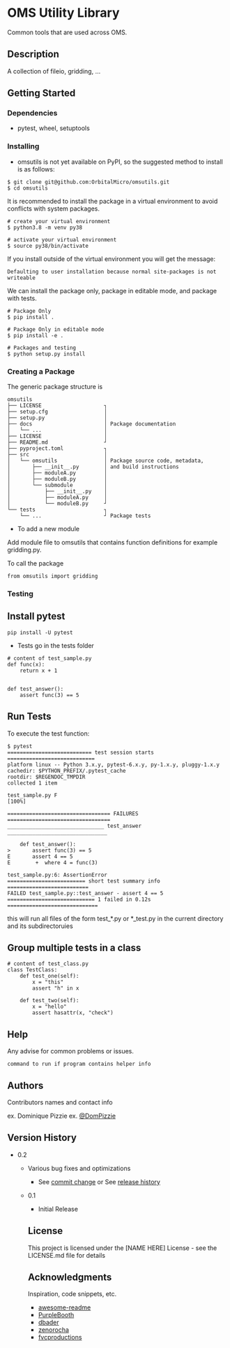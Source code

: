 # OMS Utility Library

Common tools that are used across OMS.

## Description

A collection of fileio, gridding, ...

## Getting Started

### Dependencies

* pytest, wheel, setuptools

### Installing

* omsutils is not yet available on PyPI, so the suggested method to install is as follows:
```
$ git clone git@github.com:OrbitalMicro/omsutils.git
$ cd omsutils
```

It is recommended to install the package in a virtual environment
to avoid conflicts with system packages.

```
# create your virtual environment
$ python3.8 -m venv py38

# activate your virtual environment
$ source py38/bin/activate
```

If you install outside of the virtual environment you will get the message:

```
Defaulting to user installation because normal site-packages is not writeable
```

We can install the package only, package in editable mode, and package with tests.

```
# Package Only
$ pip install .
```

```
# Package Only in editable mode
$ pip install -e .
```

```
# Packages and testing
$ python setup.py install
```

### Creating a Package

The generic package structure is

```
omsutils
├── LICENSE                    ┐
├── setup.cfg                  │
├── setup.py                   │
├── docs                       │ Package documentation
│   └── ...                    │
├── LICENSE                    │
├── README.md                  ┘
├── pyproject.toml             ┐
├── src                        │
│   └── omsutils               │ Package source code, metadata,
│       ├── __init__.py        │ and build instructions
│       ├── moduleA.py         │
│       ├── moduleB.py         │
│       └── submodule          │
│           ├── __init__.py    │
│           ├── moduleA.py     │
│           └── moduleB.py     ┘
└── tests                      ┐
    └── ...                    ┘ Package tests
```

* To add a new module

Add module file to omsutils that contains function definitions
for example gridding.py.

To call the package

```
from omsutils import gridding
```

### Testing

## Install pytest

```
pip install -U pytest
```

* Tests go in the tests folder

```
# content of test_sample.py
def func(x):
    return x + 1


def test_answer():
    assert func(3) == 5
```

## Run Tests

To execute the test function:

```
$ pytest
=========================== test session starts ============================
platform linux -- Python 3.x.y, pytest-6.x.y, py-1.x.y, pluggy-1.x.y
cachedir: $PYTHON_PREFIX/.pytest_cache
rootdir: $REGENDOC_TMPDIR
collected 1 item

test_sample.py F                                                     [100%]

================================= FAILURES =================================
_______________________________ test_answer ________________________________

    def test_answer():
>       assert func(3) == 5
E       assert 4 == 5
E        +  where 4 = func(3)

test_sample.py:6: AssertionError
========================= short test summary info ==========================
FAILED test_sample.py::test_answer - assert 4 == 5
============================ 1 failed in 0.12s =============================
```

this will run all files of the form test_*.py or *_test.py in the current directory and its subdirectoruies

## Group multiple tests in a class

```
# content of test_class.py
class TestClass:
    def test_one(self):
        x = "this"
        assert "h" in x

    def test_two(self):
        x = "hello"
        assert hasattr(x, "check")
```

## Help

Any advise for common problems or issues.
```
command to run if program contains helper info
```

## Authors

Contributors names and contact info

ex. Dominique Pizzie
ex. [@DomPizzie](https://twitter.com/dompizzie)

## Version History

* 0.2
    * Various bug fixes and optimizations
        * See [commit change]() or See [release history]()
	* 0.1
	    * Initial Release

	    ## License

	    This project is licensed under the [NAME HERE] License - see the LICENSE.md file for details

	    ## Acknowledgments

	    Inspiration, code snippets, etc.
	    * [awesome-readme](https://github.com/matiassingers/awesome-readme)
	    * [PurpleBooth](https://gist.github.com/PurpleBooth/109311bb0361f32d87a2)
	    * [dbader](https://github.com/dbader/readme-template)
	    * [zenorocha](https://gist.github.com/zenorocha/4526327)
	    * [fvcproductions](https://gist.github.com/fvcproductions/1bfc2d4aecb01a834b46)
